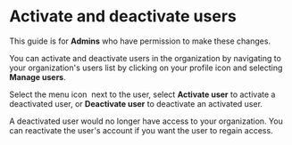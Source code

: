 # Activate and deactivate users


This guide is for **Admins** who have permission to make these changes.


You can activate and deactivate users in the organization by navigating to your organization's users list by clicking on your profile icon and selecting **Manage users**.&#x20;

Select the menu icon <img src="../../.gitbook/assets/three-dots.png" alt="" data-size="line"> next to the user, select **Activate user** to activate a deactivated user, or **Deactivate user** to deactivate an activated user.


A deactivated user would no longer have access to your organization. You can reactivate the user's account if you want the user to regain access.

